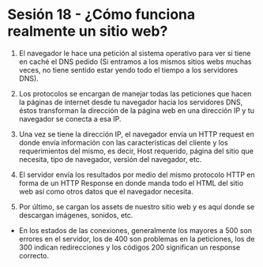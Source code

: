 # Sesión 18 - ¿Cómo funciona realmente un sitio web?

1. El navegador le hace una petición al sistema operativo para ver si tiene en caché el DNS pedido (Si entramos a los mismos sitios webs muchas veces, no tiene sentido estar yendo todo el tiempo a los servidores DNS).

2.  Los protocolos se encargan de manejar todas las peticiones que hacen la páginas de internet desde tu navegador hacia los servidores DNS, éstos transforman la dirección de la página web en una dirección IP y tu navegador se conecta a esa IP.

3. Una vez se tiene la dirección IP, el navegador envía un HTTP request en donde envía información con las características del cliente y los requerimientos del mismo, es decir, Host requerido, página del sitio que necesita, tipo de navegador, versión del navegador, etc.

4. El servidor envía los resultados por medio del mismo protocolo HTTP en forma de un HTTP Response en donde manda todo el HTML del sitio web así como otros datos que el navegador necesita.

5. Por último, se cargan los assets de nuestro sitio web y es aquí donde se descargan imágenes, sonidos, etc.

* En los estados de las conexiones, generalmente los mayores a 500 son errores en el servidor, los de 400 son problemas en la peticiones, los de 300 indican redirecciones y los códigos 200 significan un response correcto.